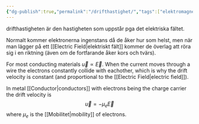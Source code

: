 ```yaml
---
{"dg-publish":true,"permalink":"/drifthastighet/","tags":["elektromagnetiskfältteori","komponentfysik"]}
---
```


drifthastigheten är den hastigheten som uppstår pga det elektriska fältet.

Normalt kommer elektronerna ingenstans då de åker hur som helst, men när man lägger på ett [[Electric Field\|elektriskt fält]] kommer de överlag att röra sig i en riktning (även om de fortfarande åker kors och tvärs). 

For most conducting materials $\vec{u}\propto\vec{E}$. When the current moves through a wire the electrons constantly collide with eachother, which is why the drift velocity is constant (and proportional to the [[Electric Field\|electric field]]).

In metal [[Conductor\|conductors]] with electrons being the charge carrier the drift velocity is $$\vec{u}=-\mu_e\vec{E}$$where $\mu_{e}$ is the [[Mobilitet\|mobility]] of electrons.
